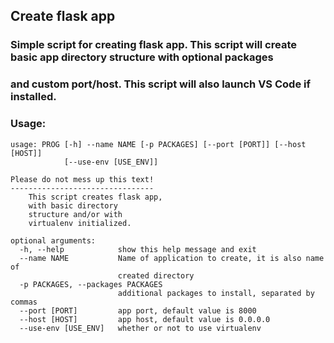 ## Create flask app

### Simple script for creating flask app. This script will create basic app directory structure with optional packages
### and custom port/host. This script will also launch VS Code if installed.

### Usage: 

```
usage: PROG [-h] --name NAME [-p PACKAGES] [--port [PORT]] [--host [HOST]]
            [--use-env [USE_ENV]]

Please do not mess up this text!
--------------------------------
    This script creates flask app, 
    with basic directory 
    structure and/or with 
    virtualenv initialized.

optional arguments:
  -h, --help            show this help message and exit
  --name NAME           Name of application to create, it is also name of
                        created directory
  -p PACKAGES, --packages PACKAGES
                        additional packages to install, separated by commas
  --port [PORT]         app port, default value is 8000
  --host [HOST]         app host, default value is 0.0.0.0
  --use-env [USE_ENV]   whether or not to use virtualenv
```


